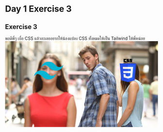 # Day 1 Exercise 3

## Exercise 3
พอดีพี่ๆ เบื่อ CSS แล้วอะเลยอยากให้น้องแปลง CSS ทั้งหมดให้เป็น Tailwind ให้พี่หน่อย
![Doc_Meme_01](doc/Doc_Meme_01.png)
